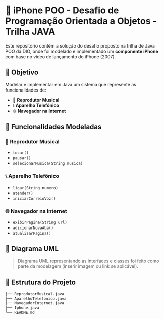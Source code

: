 # 📱 iPhone POO - Desafio de Programação Orientada a Objetos - Trilha JAVA

Este repositório contém a solução do desafio proposto na trilha de Java POO da DIO, onde foi modelado e implementado um **componente iPhone** com base no vídeo de lançamento do iPhone (2007).

## 🧠 Objetivo

Modelar e implementar em Java um sistema que represente as funcionalidades de:

- 🎵 **Reprodutor Musical**
- 📞 **Aparelho Telefônico**
- 🌐 **Navegador na Internet**

## 🧩 Funcionalidades Modeladas

### 🎵 Reprodutor Musical
- `tocar()`
- `pausar()`
- `selecionarMusica(String musica)`

### 📞 Aparelho Telefônico
- `ligar(String numero)`
- `atender()`
- `iniciarCorreioVoz()`

### 🌐 Navegador na Internet
- `exibirPagina(String url)`
- `adicionarNovaAba()`
- `atualizarPagina()`

## 📐 Diagrama UML

> Diagrama UML representando as interfaces e classes foi feito como parte da modelagem (inserir imagem ou link se aplicável).

## 📁 Estrutura do Projeto

```bash
├── ReprodutorMusical.java
├── AparelhoTelefonico.java
├── NavegadorInternet.java
├── Iphone.java
└── README.md
